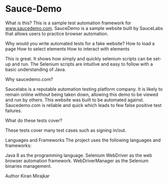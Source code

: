 # Sauce-Demo
What is this?
This is a sample test automation framework for www.saucedemo.com. SauceDemo is a sample website built by SauceLabs that allows users to practice browser automation.

Why would you write automated tests for a fake website?
How to load a page
How to select elements
How to interact with elements



This is great. It shows how simply and quickly selenium scripts can be set-up and run. The Selenium scripts are intuitive and easy to follow with a basic understanding of Java.



Why saucedemo.com?

Saucelabs is a reputable automation testing platform company. It is likely to remain online without being taken down, allowing this demo to be viewed and run by others. This website was built to be automated against. Saucedemo.com is reliable and quick which leads to few false positive test failures.

What do these tests cover?

These tests cover many test cases such as signing in/out.

Languages and Frameworks
The project uses the following languages and frameworks:

Java 8 as the programming language.
Selenium WebDriver as the web browser automation framework.
WebDriverManager as the Selenium binaries management.


Author
Kiran Mirajkar
